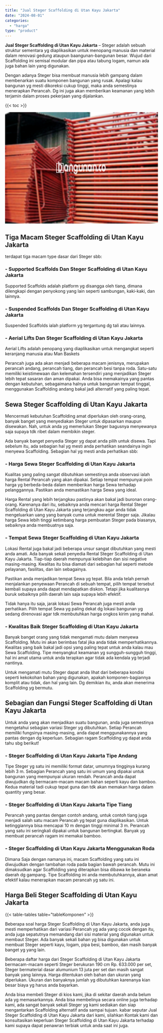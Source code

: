 ```yaml
---
title: "Jual Steger Scaffolding di Utan Kayu Jakarta"
date: "2024-08-01"
categories: 
  - "harga"
type: "product"
---
```


**Jual Steger Scaffolding di Utan Kayu Jakarta** – Steger adalah sebuah struktur sementara yg diaplikasikan untuk menopang manusia dan material dalam renovasi gedung ataupun baangunan-bangunan besar. Wujud dari Scaffolding ini semisal modular dan pipa atau tabung logam, namun ada juga bahan lain yang digunakan.

Dengan adanya Steger bisa membuat manusia lebih gampang dalam membenarkan suatu komponen bangunan yang rusak. Apalagi kalau bangunan yg mesti dikoreksi cukup tinggi, maka anda semestinya menerapkan Perancah. Dg ini juga akan memberikan keamanan yang lebih terjamin dalam proses pekerjaan yang dijalankan.

{{< toc >}}

![Jual Steger Scaffolding di Utan Kayu Jakarta](/images/sewa-scaffolding-steger-16.png)

## Tiga Macam Steger Scaffolding di Utan Kayu Jakarta

terdapat tiga macam type dasar dari Steger sbb:

### \- Supported Scaffolds Dan Steger Scaffolding di Utan Kayu Jakarta

Supported Scaffolds adalah platform yg disangga oleh tiang, dimana dilengkapi dengan penyokong yang lain seperti sambungan, kaki-kaki, dan lainnya.

### \- Suspended Scaffolds Dan Steger Scaffolding di Utan Kayu Jakarta

Suspended Scaffolds ialah platform yg tergantung dg tali atau lainnya.

### \- Aerial Lifts Dan Steger Scaffolding di Utan Kayu Jakarta

Aerial Lifts adalah penopang yang diaplikasikan untuk mengangkat seperti keranjang manusia atau Man Baskets

Perancah juga ada akan menjadi beberapa macam jenisnya, merupakan perancah andang, perancah tiang, dan perancah besi tanpa roda. Satu-satu memiliki keistimewaan dan kelemahan tersendiri yang menjadikan Steger lebih tepat sasaran dan aman dipakai. Anda bisa memakainya yang pantas dengan kebutuhan, sebagaimana halnya untuk bangunan tempat tinggal, menggunakan Scaffolding andang bakal jadi alternatif yang paling tepat.

## Sewa Steger Scaffolding di Utan Kayu Jakarta

Mencermati kebutuhan Scaffolding amat diperlukan oleh orang-orang, banyak banget yang menyediakan Steger untuk dipasarkan maupun disewakan. Nah, untuk anda yg memerlukan Steger bagusnya menyewanya saja supaya tdk ribet dalam membikin steger.

Ada banyak banget penyedia Steger yg dapat anda pilih untuk disewa. Tapi sebelum itu, ada sebagian hal yg mesti anda perhatikan seandainya ingin menyewa Scaffolding. Sebagian hal yg mesti anda perhatikan sbb:

### \- Harga Sewa Steger Scaffolding di Utan Kayu Jakarta

Kualitas yang paling sangat dibutuhkan semestinya anda observasi ialah harga Rental Perancah yang akan dipakai. Setiap tempat mempunyai poin harga yg berbeda-beda dalam memberikan harga Sewa terhadap pelanggannya. Pastikan anda memastikan harga Sewa yang ideal.

Harga Rental yang lebih terjangkau pastinya akan bakal jadi buronan orang-orang. Karenanya dari itu, sebaiknya anda mencari harga Rental Steger Scaffolding di Utan Kayu Jakarta yang terjangkau agar anda tidak mengeluarkan uang yang banyak cuma untuk merental Steger saja. Jikalau harga Sewa lebih tinggi ketimbang harga pembuatan Steger pada biasanya, sebaiknya anda membuatnya saja.

### \- Tempat Sewa Steger Scaffolding di Utan Kayu Jakarta

Lokasi Rental juga bakal jadi beberapa unsur sangat dibutuhkan yang mesti anda amati. Ada banyak sekali penyedia Rental Steger Scaffolding di Utan Kayu Jakarta. Tiap-tiap daerah mempunyai kelebihan dan sisi negative masing-masing. Kwalitas itu bisa diamati dari sebagian hal seperti metode pelayanan, fasilitas, dan lain sebagainya.

Pastikan anda menjadikan tempat Sewa yg tepat. Bila anda telah pernah menjalankan penyewaan Perancah di sebuah tempat, pilih tempat tersebut kembali supaya anda dapat mendapatkan diskon. Tetapi jika kualitasnya buruk sebaiknya pilih daerah lain saja supaya lebih efektif.

Tidak hanya itu saja, jarak lokasi Sewa Perancah juga mesti anda perhatikan. Pilih tempat Sewa yg paling dekat dg lokasi bangunan yg sedang direnovasi agar tdk membutuhkan harga ongkos kirim yang mahal.

### \- Kwalitas Baik Steger Scaffolding di Utan Kayu Jakarta

Banyak banget orang yang tidak mengamati mutu dalam menyewa Scaffolding. Mutu ini akan berimbas fatal jika anda tidak memperhatikannya. Kwalitas yang baik bakal jadi opsi yang paling tepat untuk anda kalau mau Sewa Scaffolding. Tipe menyangkut keamanan yg sungguh-sungguh tinggi, hal ini amat utama untuk anda terapkan agar tidak ada kendala yg terjadi nantinya.

Untuk mengamati mutu Steger dapat anda lihat dari beberapa kondisi seperti kekokohan bahan yang digunakan, apakah komponen-bagiannya komplit atau tidak, dan hal yang lain. Dg demikian itu, anda akan menerima Scaffolding yg bermutu.

## Sebagian dan Fungsi Steger Scaffolding di Utan Kayu Jakarta

Untuk anda yang akan menjadikan suatu bangunan, anda juga semestinya mengetahui sebagian variasi Steger yg dibutuhkan. Setiap Perancah memiliki fungsinya masing-masing, anda dapat menggunakannya yang pantas dengan dg keperluan. Sebagian ragam Scaffolding yg dapat anda tahu sbg berikut!

### \- Steger Scaffolding di Utan Kayu Jakarta Tipe Andang

Tipe Steger yg satu ini memiliki format datar, umumnya tingginya kurang lebih 3 m. Sebagian Perancah yang satu ini umum yang dipakai untuk bangunan yang mempunyai ukuran rendah. Perancah anda dapat diwujudkan dg bermacam-macam macam bahan seperti kayu dan bamboo. Kedua material tadi cukup tepat guna dan tdk akan memakan harga dalam quantity yang besar.

### \- Steger Scaffolding di Utan Kayu Jakarta Tipe Tiang

Perancah yang pantas dengan contoh andang, untuk contoh tiang juga menjadi salah satu macam Perancah yg tepat guna diaplikasikan. Untuk ketinggiannya bisa mencapai 10 m dengan tinggi minimal 3 m. Perancah yang satu ini seringkali dipakai untuk bangunan bertingkat. Banyak yg membuat perancah ragam ini memakai bamboo.

### \- Steger Scaffolding di Utan Kayu Jakarta Menggunakan Roda

Dimana Saja dengan namanya ini, macam Scaffolding yang satu ini diwujudkan dengan tambahan roda pada bagian bawah perancah. Mutu ini dimaksudkan agar Scaffolding yang diterapkan bisa dibawa ke beraneka daerah dg gampang. Tipe Scaffolding ini anda membutuhkannya, akan amat efektif kalau menerapkan macam perancah yg satu ini.

## Harga Beli Steger Scaffolding di Utan Kayu Jakarta

{{< table-tables table="tableKomponen" >}}

Beberapa soal harga Steger Scaffolding di Utan Kayu Jakarta, anda juga mesti memperhatikan dari variasi Perancah yg ada yang cocok dengan itu, anda juga sepatutnya memandang dari sisi material yang digunakan untuk membaut Steger. Ada banyak sekali bahan yg bisa digunakan untuk membuat Steger seperti kayu, logam, pipa besi, bamboo, dan masih banyak banget yg yang lain.

Beberapa daftar harga dari Steger Scaffolding di Utan Kayu Jakarta bermacam-macam seperti Steger berukuran 190 cm Rp. 633.000 per set, Steger bermaterial dasar alumunium 13 juta per set dan masih sangat banyak yang lainnya. Harga ditentukan oleh bahan dan ukuran yang diperlukan. Ukuran dan banyaknya jumlah yg dibutuhkan karenanya kian besar biaya yg harus anda bayarkan.

Anda bisa membeli Steger di kios kami, jika di sekitar daerah anda belum ada yg memasarkannya. Anda bisa membelinya secara online juga terhadap kami, ada sangat banyak sekali Steger yg kami sediakan dan siap mengantarkan Scaffolding alternatif anda sampai tujuan. kabar seputar Jual Steger Scaffolding di Utan Kayu Jakarta dari kami, silahkan Kontak kami dan konsultasikan keperluan Steger Scaffolding di Utan Kayu Jakarta terhadap kami supaya dapat penawran terbiak untuk anda saat ini juga.
